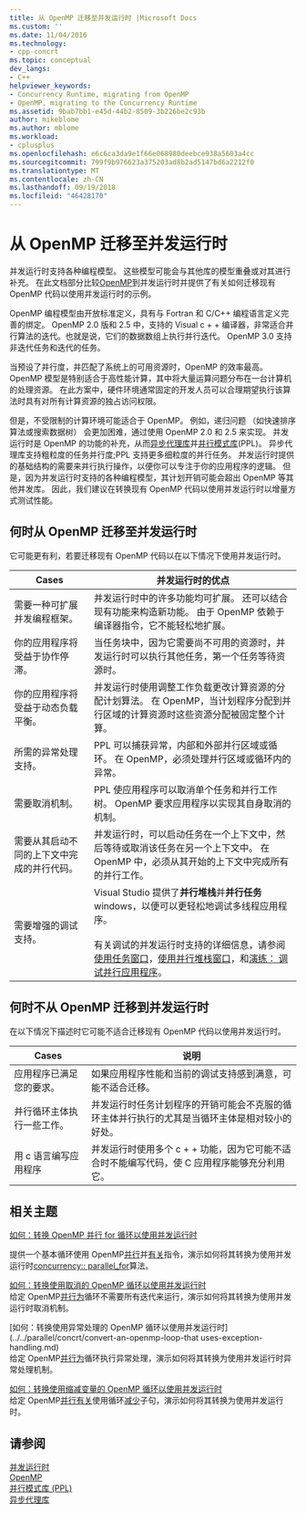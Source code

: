 ```yaml
---
title: 从 OpenMP 迁移至并发运行时 |Microsoft Docs
ms.custom: ''
ms.date: 11/04/2016
ms.technology:
- cpp-concrt
ms.topic: conceptual
dev_langs:
- C++
helpviewer_keywords:
- Concurrency Runtime, migrating from OpenMP
- OpenMP, migrating to the Concurrency Runtime
ms.assetid: 9bab7bb1-e45d-44b2-8509-3b226be2c93b
author: mikeblome
ms.author: mblome
ms.workload:
- cplusplus
ms.openlocfilehash: e6c6ca3da9e1f66e068980deebce938a5603a4cc
ms.sourcegitcommit: 799f9b976623a375203ad8b2ad5147bd6a2212f0
ms.translationtype: MT
ms.contentlocale: zh-CN
ms.lasthandoff: 09/19/2018
ms.locfileid: "46428170"
---
```

# <a name="migrating-from-openmp-to-the-concurrency-runtime"></a>从 OpenMP 迁移至并发运行时

并发运行时支持各种编程模型。 这些模型可能会与其他库的模型重叠或对其进行补充。 在此文档部分比较[OpenMP](../../parallel/concrt/comparing-the-concurrency-runtime-to-other-concurrency-models.md#openmp)到并发运行时并提供了有关如何迁移现有 OpenMP 代码以使用并发运行时的示例。

OpenMP 编程模型由开放标准定义，具有与 Fortran 和 C/C++ 编程语言定义完善的绑定。 OpenMP 2.0 版和 2.5 中，支持的 Visual c + + 编译器，非常适合并行算法的迭代。也就是说，它们的数据数组上执行并行迭代。 OpenMP 3.0 支持非迭代任务和迭代的任务。

当预设了并行度，并匹配了系统上的可用资源时，OpenMP 的效率最高。 OpenMP 模型是特别适合于高性能计算，其中将大量运算问题分布在一台计算机的处理资源。 在此方案中，硬件环境通常固定的开发人员可以合理期望执行该算法时具有对所有计算资源的独占访问权限。

但是，不受限制的计算环境可能适合于 OpenMP。 例如，递归问题 （如快速排序算法或搜索数据树） 会更加困难，通过使用 OpenMP 2.0 和 2.5 来实现。 并发运行时是 OpenMP 的功能的补充，从而[异步代理库](../../parallel/concrt/asynchronous-agents-library.md)并[并行模式库](../../parallel/concrt/parallel-patterns-library-ppl.md)(PPL)。 异步代理库支持粗粒度的任务并行度;PPL 支持更多细粒度的并行任务。 并发运行时提供的基础结构的需要来并行执行操作，以便你可以专注于你的应用程序的逻辑。 但是，因为并发运行时支持的各种编程模型，其计划开销可能会超出 OpenMP 等其他并发库。 因此，我们建议在转换现有 OpenMP 代码以使用并发运行时以增量方式测试性能。

## <a name="when-to-migrate-from-openmp-to-the-concurrency-runtime"></a>何时从 OpenMP 迁移至并发运行时

它可能更有利，若要迁移现有 OpenMP 代码以在以下情况下使用并发运行时。

|Cases|并发运行时的优点|
|-----------|-------------------------------------------|
|需要一种可扩展并发编程框架。|并发运行时中的许多功能均可扩展。 还可以结合现有功能来构造新功能。 由于 OpenMP 依赖于编译器指令，它不能轻松地扩展。|
|你的应用程序将受益于协作停滞。|当任务块中，因为它需要尚不可用的资源时，并发运行时可以执行其他任务，第一个任务等待资源时。|
|你的应用程序将受益于动态负载平衡。|并发运行时使用调整工作负载更改计算资源的分配计划算法。 在 OpenMP，当计划程序分配到并行区域的计算资源时这些资源分配被固定整个计算。|
|所需的异常处理支持。|PPL 可以捕获异常，内部和外部并行区域或循环。 在 OpenMP，必须处理并行区域或循环内的异常。|
|需要取消机制。|PPL 使应用程序可以取消单个任务和并行工作树。 OpenMP 要求应用程序以实现其自身取消的机制。|
|需要从其启动不同的上下文中完成的并行代码。|并发运行时，可以启动任务在一个上下文中，然后等待或取消该任务在另一个上下文中。 在 OpenMP 中，必须从其开始的上下文中完成所有的并行工作。|
|需要增强的调试支持。|Visual Studio 提供了**并行堆栈**并**并行任务**windows，以便可以更轻松地调试多线程应用程序。<br /><br /> 有关调试的并发运行时支持的详细信息，请参阅[使用任务窗口](/visualstudio/debugger/using-the-tasks-window)，[使用并行堆栈窗口](/visualstudio/debugger/using-the-parallel-stacks-window)，和[演练： 调试并行应用程序](/visualstudio/debugger/walkthrough-debugging-a-parallel-application)。|

## <a name="when-not-to-migrate-from-openmp-to-the-concurrency-runtime"></a>何时不从 OpenMP 迁移到并发运行时

在以下情况下描述时它可能不适合迁移现有 OpenMP 代码以使用并发运行时。

|Cases|说明|
|-----------|-----------------|
|应用程序已满足您的要求。|如果应用程序性能和当前的调试支持感到满意，可能不适合迁移。|
|并行循环主体执行一些工作。|并发运行时任务计划程序的开销可能会不克服的循环主体并行执行的尤其是当循环主体是相对较小的好处。|
|用 c 语言编写应用程序|并发运行时使用多个 c + + 功能，因为它可能不适合时不能编写代码，使 C 应用程序能够充分利用它。|

## <a name="related-topics"></a>相关主题

[如何：转换 OpenMP 并行 for 循环以使用并发运行时](../../parallel/concrt/how-to-convert-an-openmp-parallel-for-loop-to-use-the-concurrency-runtime.md)

提供一个基本循环使用 OpenMP[并行](../../parallel/concrt/how-to-use-parallel-invoke-to-write-a-parallel-sort-routine.md#parallel)并[有关](../../parallel/openmp/reference/for-openmp.md)指令，演示如何将其转换为使用并发运行时[concurrency:: parallel_for](reference/concurrency-namespace-functions.md#parallel_for)算法。

[如何：转换使用取消的 OpenMP 循环以使用并发运行时](../../parallel/concrt/convert-an-openmp-loop-that-uses-cancellation.md)<br/>
给定 OpenMP[并行](../../parallel/concrt/how-to-use-parallel-invoke-to-write-a-parallel-sort-routine.md#parallel)[为](../../parallel/openmp/reference/for-openmp.md)循环不需要所有迭代来运行，演示如何将其转换为使用并发运行时取消机制。

[如何：转换使用异常处理的 OpenMP 循环以使用并发运行时](../../parallel/concrt/convert-an-openmp-loop-that uses-exception-handling.md)<br/>
给定 OpenMP[并行](../../parallel/concrt/how-to-use-parallel-invoke-to-write-a-parallel-sort-routine.md#parallel)[为](../../parallel/openmp/reference/for-openmp.md)循环执行异常处理，演示如何将其转换为使用并发运行时异常处理机制。

[如何：转换使用缩减变量的 OpenMP 循环以使用并发运行时](../../parallel/concrt/convert-an-openmp-loop-that-uses-a-reduction-variable.md)<br/>
给定 OpenMP[并行](../../parallel/concrt/how-to-use-parallel-invoke-to-write-a-parallel-sort-routine.md#parallel)[有关](../../parallel/openmp/reference/for-openmp.md)使用循环[减少](../../parallel/openmp/reference/reduction.md)子句，演示如何将其转换为使用并发运行时。

## <a name="see-also"></a>请参阅

[并发运行时](../../parallel/concrt/concurrency-runtime.md)<br/>
[OpenMP](../../parallel/concrt/comparing-the-concurrency-runtime-to-other-concurrency-models.md#openmp)<br/>
[并行模式库 (PPL)](../../parallel/concrt/parallel-patterns-library-ppl.md)<br/>
[异步代理库](../../parallel/concrt/asynchronous-agents-library.md)

